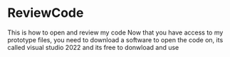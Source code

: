 # ReviewCode
This is how to open and review my code
Now that you have access to my prototype files, you need to download a software to open the code on, its called visual studio 2022 and its free to donwload and use
